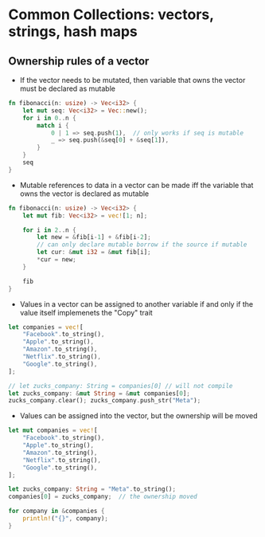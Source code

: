 # Common Collections: vectors, strings, hash maps

## Ownership rules of a vector
* If the vector needs to be mutated, then variable that owns the vector must be declared as mutable

```rust
fn fibonacci(n: usize) -> Vec<i32> {
    let mut seq: Vec<i32> = Vec::new();
    for i in 0..n {
        match i {
            0 | 1 => seq.push(1),  // only works if seq is mutable
            _ => seq.push(&seq[0] + &seq[1]),
        }
    }
    seq
}
```

* Mutable references to data in a vector can be made iff the variable that owns the vector is declared as mutable

```rust
fn fibonacci(n: usize) -> Vec<i32> {
    let mut fib: Vec<i32> = vec![1; n];

    for i in 2..n {
        let new = &fib[i-1] + &fib[i-2];
        // can only declare mutable borrow if the source if mutable
        let cur: &mut i32 = &mut fib[i];
        *cur = new;
    }

    fib
}
```

* Values in a vector can be assigned to another variable if and only if the value itself implemenets the "Copy" trait

```rust
let companies = vec![
    "Facebook".to_string(),
    "Apple".to_string(),
    "Amazon".to_string(),
    "Netflix".to_string(),
    "Google".to_string(),
];

// let zucks_company: String = companies[0] // will not compile
let zucks_company: &mut String = &mut companies[0];
zucks_company.clear(); zucks_company.push_str("Meta");
```

* Values can be assigned into the vector, but the ownership will be moved

```rust
let mut companies = vec![
    "Facebook".to_string(),
    "Apple".to_string(),
    "Amazon".to_string(),
    "Netflix".to_string(),
    "Google".to_string(),
];

let zucks_company: String = "Meta".to_string();
companies[0] = zucks_company;  // the ownership moved

for company in &companies {
    println!("{}", company);
}
```
